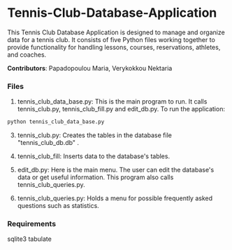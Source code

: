 # Tennis-Club-Database-Application

This Tennis Club Database Application is designed to manage and organize data for a tennis club. It consists of five Python files working together to provide functionality for handling lessons, courses, reservations, athletes, and coaches.

**Contributors**: Papadopoulou Maria, Verykokkou Nektaria


### Files
1. tennis_club_data_base.py: This is the main program to run. It calls tennis_club.py, tennis_club_fill.py and edit_db.py. 
To run the application:
```Bash
python tennis_club_data_base.py
```

3. tennis_club.py: Creates the tables in the database file "tennis_club_db.db" .

4. tennis_club_fill: Inserts data to the database's tables.

5. edit_db.py: Here is the main menu. The user can edit the database's data or get useful information. This program also calls tennis_club_queries.py.

6. tennis_club_queries.py: Holds a menu for possible frequently asked questions such as statistics.


### Requirements
sqlite3
tabulate
